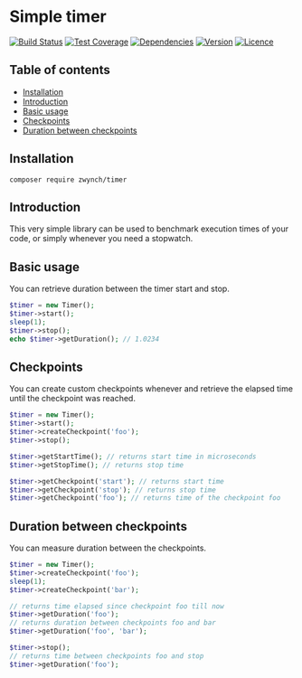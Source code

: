 # Simple timer

[![Build Status](https://img.shields.io/travis/raitocz/timer.svg)](https://travis-ci.org/raitocz/timer)
[![Test Coverage](https://img.shields.io/coveralls/raitocz/timer.svg)](https://coveralls.io/github/raitocz/timer)
[![Dependencies](https://img.shields.io/versioneye/d/php/raitocz:timer.svg)](https://versioneye.com/php/raitocz:timer)
[![Version](https://img.shields.io/packagist/v/raitocz/timer.svg)](https://packagist.org/packages/raitocz/timer)
[![Licence](https://img.shields.io/packagist/l/raitocz/timer.svg)](https://packagist.org/packages/raitocz/timer)

## Table of contents

- [Installation](#installation)
- [Introduction](#introduction)
- [Basic usage](#basic-usage)
- [Checkpoints](#checkpoints)
- [Duration between checkpoints](#duration-between-checkpoints)

## Installation

`composer require zwynch/timer`

## Introduction

This very simple library can be used to benchmark execution times of your code, or simply whenever you need a stopwatch.

## Basic usage

You can retrieve duration between the timer start and stop.

```php
$timer = new Timer();
$timer->start();
sleep(1);
$timer->stop();
echo $timer->getDuration(); // 1.0234
```

## Checkpoints

You can create custom checkpoints whenever and retrieve the elapsed time until the checkpoint was reached.

```php
$timer = new Timer();
$timer->start();
$timer->createCheckpoint('foo');
$timer->stop();

$timer->getStartTime(); // returns start time in microseconds
$timer->getStopTime(); // returns stop time

$timer->getCheckpoint('start'); // returns start time
$timer->getCheckpoint('stop'); // returns stop time
$timer->getCheckpoint('foo'); // returns time of the checkpoint foo
```

## Duration between checkpoints

You can measure duration between the checkpoints.

```php
$timer = new Timer();
$timer->createCheckpoint('foo');
sleep(1);
$timer->createCheckpoint('bar');

// returns time elapsed since checkpoint foo till now
$timer->getDuration('foo');
// returns duration between checkpoints foo and bar
$timer->getDuration('foo', 'bar');

$timer->stop();
// returns time between checkpoints foo and stop
$timer->getDuration('foo');
```
